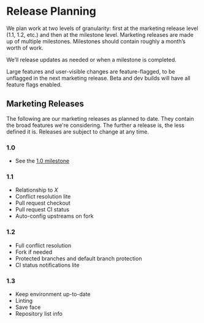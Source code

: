 # Release Planning

We plan work at two levels of granularity: first at the marketing release level (1.1, 1.2, etc.) and then at the milestone level. Marketing releases are made up of multiple milestones. Milestones should contain roughly a month’s worth of work.

We’ll release updates as needed or when a milestone is completed.

Large features and user-visible changes are feature-flagged, to be unflagged in the next marketing release. Beta and dev builds will have all feature flags enabled.

## Marketing Releases

The following are our marketing releases as planned to date. They contain the broad features we're considering. The further a release is, the less defined it is. Releases are subject to change at any time.

### 1.0
- See the [1.0 milestone](https://github.com/desktop/desktop/milestone/7)

### 1.1

- Relationship to _X_
- Conflict resolution lite
- Pull request checkout
- Pull request CI status
- Auto-config upstreams on fork

### 1.2

- Full conflict resolution
- Fork if needed
- Protected branches and default branch protection
- CI status notifications lite

### 1.3

- Keep environment up-to-date
- Linting
- Save face
- Repository list info
